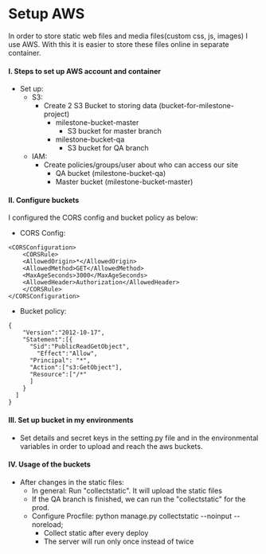 # Setup AWS

In order to store static web files and media files(custom css, js, images) I use AWS. 
With this it is easier to store these files online in separate container.

#### I. Steps to set up AWS account and container

- Set up:
    - S3:
        - Create 2 S3 Bucket to storing data (bucket-for-milestone-project)
            - milestone-bucket-master
                - S3 bucket for master branch
            - milestone-bucket-qa
                - S3 bucket for QA branch
    - IAM:
        - Create policies/groups/user about who can access our site
            - QA bucket (milestone-bucket-qa)
            - Master bucket (milestone-bucket-master)

#### II. Configure buckets
I configured the CORS config and bucket policy as below:
- CORS Config:
```
<CORSConfiguration>
    <CORSRule>
    <AllowedOrigin>*</AllowedOrigin>
    <AllowedMethod>GET</AllowedMethod>
    <MaxAgeSeconds>3000</MaxAgeSeconds>
    <AllowedHeader>Authorization</AllowedHeader>
    </CORSRule>
</CORSConfiguration>
```

- Bucket policy:

```
{
    "Version":"2012-10-17",
    "Statement":[{
      "Sid":"PublicReadGetObject",
        "Effect":"Allow",
      "Principal": "*",
      "Action":["s3:GetObject"],
      "Resource":["/*"
      ]
    }
  ]
}
```
#### III. Set up bucket in my environments
- Set details and secret keys in the setting.py file and in the environmental variables in order to upload and reach the aws buckets.

#### IV. Usage of the buckets
- After changes in the static files:
    - In general: Run "collectstatic". It will upload the static files
    - If the QA branch is finished, we can run the "collectstatic" for the prod.
    - Configure Procfile: python manage.py collectstatic --noinput --noreload;
        - Collect static after every deploy
        - The server will run only once instead of twice
